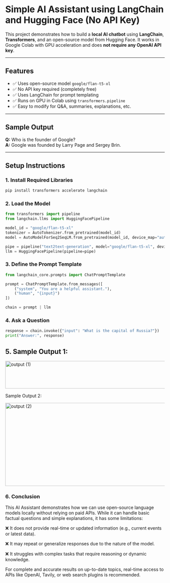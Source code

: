 # Simple AI Assistant using LangChain and Hugging Face (No API Key)

This project demonstrates how to build a **local AI chatbot** using **LangChain**, **Transformers**, and an open-source model from Hugging Face. It works in Google Colab with GPU acceleration and does **not require any OpenAI API key**.

---

## Features

- ✅ Uses open-source model `google/flan-t5-xl`
- ✅ No API key required (completely free)
- ✅ Uses LangChain for prompt templating
- ✅ Runs on GPU in Colab using `transformers.pipeline`
- ✅ Easy to modify for Q&A, summaries, explanations, etc.

---

## Sample Output

**Q:** Who is the founder of Google?  
**A:** Google was founded by Larry Page and Sergey Brin.

---

## Setup Instructions

### 1. Install Required Libraries

```bash
pip install transformers accelerate langchain
```

### 2. Load the Model

```python
from transformers import pipeline
from langchain.llms import HuggingFacePipeline

model_id = "google/flan-t5-xl"
tokenizer = AutoTokenizer.from_pretrained(model_id)
model = AutoModelForSeq2SeqLM.from_pretrained(model_id, device_map="auto")

pipe = pipeline("text2text-generation", model="google/flan-t5-xl", device=0)
llm = HuggingFacePipeline(pipeline=pipe)
```

### 3. Define the Prompt Template

```python
from langchain_core.prompts import ChatPromptTemplate

prompt = ChatPromptTemplate.from_messages([
    ("system", "You are a helpful assistant."),
    ("human", "{input}")
])

chain = prompt | llm
```

### 4. Ask a Question

```python
response = chain.invoke({"input": "What is the capital of Russia?"})
print("Answer:", response)
```

## 5. Sample Output 1:

<img width="581" height="87" alt="output (1)" src="https://github.com/user-attachments/assets/cefb332a-4e0e-4a06-9961-dba86687e53c" />

Sample Output 2:

<img width="738" height="262" alt="output (2)" src="https://github.com/user-attachments/assets/c261fc9c-ea5d-486d-89fe-f2784bc92d12" />

### 6. Conclusion

This AI Assistant demonstrates how we can use open-source language models locally without relying on paid APIs. While it can handle basic factual questions and simple explanations, it has some limitations:

❌ It does not provide real-time or updated information (e.g., current events or latest data).

❌ It may repeat or generalize responses due to the nature of the model.

❌ It struggles with complex tasks that require reasoning or dynamic knowledge.

For complete and accurate results on up-to-date topics, real-time access to APIs like OpenAI, Tavily, or web search plugins is recommended.
